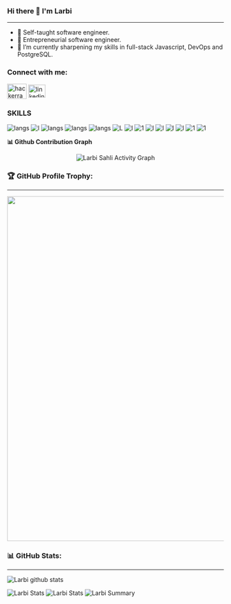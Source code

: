 ### Hi there 👋 I'm Larbi
---

- 🌱 Self-taught software engineer.
- 🤟 Entrepreneurial software engineer.
- 🔭 I’m currently sharpening my skills in full-stack Javascript, DevOps and PostgreSQL.
<!-- - 📫 How to reach me: [on my website](https://sr-sam.tech/contact) -->


<h3 align="left">Connect with me:</h3>
<p align="left">
  <a href="https://www.hackerrank.com/larbisahli1905" target="blank"><img align="center" src="https://raw.githubusercontent.com/rahuldkjain/github-profile-readme-generator/master/src/images/icons/Social/hackerrank.svg" alt="hackerrank" height="35" width="45" /></a>
<a href="https://www.linkedin.com/in/larbi-sahli-4a08671b0/" target="blank"><img align="center" src="https://raw.githubusercontent.com/rahuldkjain/github-profile-readme-generator/master/src/images/icons/Social/linked-in-alt.svg" alt="linkedin" height="30" width="40" /></a>
</p>

### SKILLS 
![langs](https://img.shields.io/badge/CSS3-1572B6?style=for-the-badge&logo=css3&logoColor=white)
![l](https://img.shields.io/badge/HTML5-E34F26?style=for-the-badge&logo=html5&logoColor=white)
![langs](https://img.shields.io/badge/Python-FFD43B?style=for-the-badge&logo=python&logoColor=darkgreen)
![langs](https://img.shields.io/badge/JavaScript-F7DF1E?style=for-the-badge&logo=javascript&logoColor=black)
![langs](https://img.shields.io/badge/TypeScript-blue?style=for-the-badge&logo=typescript&logoColor=fff)
![L](https://img.shields.io/badge/Node.js-43853D?style=for-the-badge&logo=node-dot-js&logoColor=white)
![l](https://img.shields.io/badge/Postgresql-blue?style=for-the-badge&logo=postgresql&logoColor=white)
![1](https://img.shields.io/badge/redis-red?style=for-the-badge&logo=redis&logoColor=white)
![l](https://img.shields.io/badge/React-20232A?style=for-the-badge&logo=react&logoColor=61DAFB)
![l](https://img.shields.io/badge/Nextjs-black?style=for-the-badge&logo=vercel&logoColor=white)
![l](https://img.shields.io/badge/Graphql-deeppink?style=for-the-badge&logo=graphql&logoColor=white)
![l](https://img.shields.io/badge/Express-white?style=for-the-badge&logo=express&logoColor=black)
![1](https://img.shields.io/badge/nginx-gray?style=for-the-badge&logo=nginx&logoColor=green)
![1](https://img.shields.io/badge/docker-blue?style=for-the-badge&logo=docker&logoColor=white)

<summary><b>📊 Github Contribution Graph</b></summary>
<p align="center"<a href="#"><img alt="Larbi Sahli Activity Graph" src="https://activity-graph.herokuapp.com/graph?username=larbisahli&bg_color=0D1117&color=e05397&line=e05397&point=FFFFFF&hide_border=true&" /></a></p>

### 🏆 GitHub Profile Trophy:
---
<a href="https://github.com/ryo-ma/github-profile-trophy">
  <img width=800 src="https://github-profile-trophy.vercel.app/?username=larbisahli&column=8&theme=radical&no-frame=true&no-bg=true"/>
</a>


### 📊 GitHub Stats:
---
![Larbi github stats](https://github-readme-stats.vercel.app/api?username=larbisahli&theme=radical&show_icons=true&count_private=true)

![Larbi Stats](https://github-profile-summary-cards.vercel.app/api/cards/repos-per-language?username=larbisahli&theme=solarized_dark)
![Larbi Stats](https://github-profile-summary-cards.vercel.app/api/cards/most-commit-language?username=larbisahli&theme=solarized_dark)
![Larbi Summary](https://github-profile-summary-cards.vercel.app/api/cards/profile-details?username=larbisahli&theme=solarized_dark)
